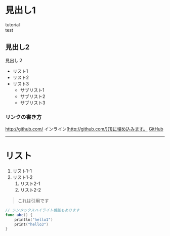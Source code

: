 # 見出し1
tutorial  
test

## 見出し2
見出し２
* リスト1
* リスト2
* リスト3
	* サブリスト1
	* サブリスト2
	* サブリスト3

### リンクの書き方
http://github.com/
インライン[http://github.com/][1]に埋め込みます。
[GitHub][2]

---- 

# リスト
1. リスト1-1
1. リスト1-2
	1. リスト2-1
	1. リスト2-2

> これは引用です

```swift
// シンタックスハイライト機能もあります
func abc() {
	println("hello1")
	print("hello3")
}
```

[1]:	http://github.com/
[2]:	http://github.com/
